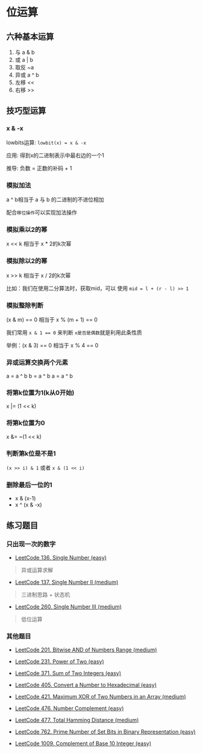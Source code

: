 # 位运算

## 六种基本运算

1. 与  a & b
2. 或 a | b
3. 取反 ~a
4. 异或 a ^ b
5. 左移 <<
6. 右移 >>

## 技巧型运算

### x & -x

lowbits运算: `lowbit(x) = x & -x`

应用: 得到x的二进制表示中最右边的一个1

推导: 负数 = 正数的补码 + 1

### 模拟加法

a ^ b相当于 a 与 b 的二进制的不进位相加

配合`移位操作`可以实现加法操作

### 模拟乘以2的幂

x << k 相当于 x * 2的k次幂

### 模拟除以2的幂

x >> k 相当于 x / 2的k次幂

比如：我们在使用二分算法时，获取mid，可以 使用 `mid = l + (r - l) >> 1`

### 模拟整除判断

(x & m) == 0 相当于 x % (m + 1) == 0

我们常用 `x & 1 == 0` 来判断 `x是否是偶数`就是利用此条性质

举例：(x & 3) == 0 相当于 x % 4 == 0

### 异或运算交换两个元素

a = a ^ b
b = a ^ b
a = a ^ b

### 将第k位置为1(k从0开始)

x |= (1 << k)

### 将第k位置为0

x &= ~(1 << k)

### 判断第k位是不是1

`(x >> i) & 1` 或者 `x & (1 << i)`

### 删除最后一位的1

- x & (x-1)
- x ^ (x & -x)

## 练习题目

### 只出现一次的数字

- [LeetCode 136. Single Number (easy)](https://github.com/muyids/leetcode/blob/master/algorithms/101-200/136.single-number.md)

> 异或运算求解

- [LeetCode 137. Single Number II (medium)](https://github.com/muyids/leetcode/blob/master/algorithms/101-200/137.single-number-ii.md)

> 三进制思路 + 状态机

- [LeetCode 260. Single Number III (medium)](https://github.com/muyids/leetcode/blob/master/algorithms/201-300/260.single-number-iii.md)

> 低位运算

### 其他题目

- [LeetCode 201. Bitwise AND of Numbers Range (medium)](https://github.com/muyids/leetcode/blob/master/algorithms/201-300/201.bitwise-and-of-numbers-range.md)

- [LeetCode 231. Power of Two (easy)](https://github.com/muyids/leetcode/blob/master/algorithms/201-300/231.power-of-two.md)

- [LeetCode 371. Sum of Two Integers (easy)](https://github.com/muyids/leetcode/blob/master/algorithms/301-400/371.sum-of-two-integers.md)

- [LeetCode 405. Convert a Number to Hexadecimal (easy)](https://github.com/muyids/leetcode/blob/master/algorithms/401-500/405.convert-a-number-to-hexadecimal.md)

- [LeetCode 421. Maximum XOR of Two Numbers in an Array (medium)](https://github.com/muyids/leetcode/blob/master/algorithms/401-500/421.maximum-xor-of-two-numbers-in-an-array.md)

- [LeetCode 476. Number Complement (easy)](https://github.com/muyids/leetcode/blob/master/algorithms/401-500/476.number-complement.md)

- [LeetCode 477. Total Hamming Distance (medium)](https://github.com/muyids/leetcode/blob/master/algorithms/401-500/477.total-hamming-distance.md)

- [LeetCode 762. Prime Number of Set Bits in Binary Representation (easy)](https://github.com/muyids/leetcode/blob/master/algorithms/701-800/762.prime-number-of-set-bits-in-binary-representation.md)

- [LeetCode 1009. Complement of Base 10 Integer (easy)](https://github.com/muyids/leetcode/blob/master/algorithms/1001-1100/1009.complement-of-base-10-integer.md)
